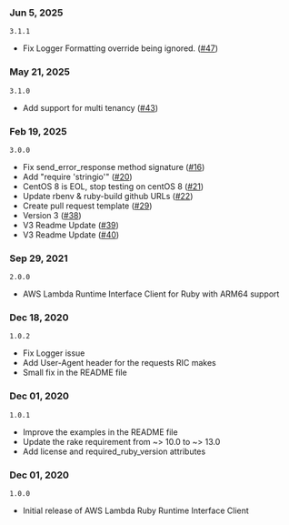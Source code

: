 ### Jun 5, 2025
`3.1.1`
- Fix Logger Formatting override being ignored. ([#47](https://github.com/aws/aws-lambda-ruby-runtime-interface-client/pull/47))

### May 21, 2025
`3.1.0`
- Add support for multi tenancy ([#43](https://github.com/aws/aws-lambda-ruby-runtime-interface-client/pull/43))

### Feb 19, 2025
`3.0.0`
- Fix send_error_response method signature ([#16](https://github.com/aws/aws-lambda-ruby-runtime-interface-client/pull/16))
- Add "require 'stringio'" ([#20](https://github.com/aws/aws-lambda-ruby-runtime-interface-client/pull/20))
- CentOS 8 is EOL, stop testing on centOS 8 ([#21](https://github.com/aws/aws-lambda-ruby-runtime-interface-client/pull/21))
- Update rbenv & ruby-build github URLs ([#22](https://github.com/aws/aws-lambda-ruby-runtime-interface-client/pull/22))
- Create pull request template ([#29](https://github.com/aws/aws-lambda-ruby-runtime-interface-client/pull/29))
- Version 3 ([#38](https://github.com/aws/aws-lambda-ruby-runtime-interface-client/pull/38))
- V3 Readme Update ([#39](https://github.com/aws/aws-lambda-ruby-runtime-interface-client/pull/39))
- V3 Readme Update ([#40](https://github.com/aws/aws-lambda-ruby-runtime-interface-client/pull/40))

### Sep 29, 2021
`2.0.0`
- AWS Lambda Runtime Interface Client for Ruby with ARM64 support

### Dec 18, 2020
`1.0.2`
- Fix Logger issue
- Add User-Agent header for the requests RIC makes
- Small fix in the README file

### Dec 01, 2020
`1.0.1`
- Improve the examples in the README file
- Update the rake requirement from ~> 10.0 to ~> 13.0
- Add license and required_ruby_version attributes

### Dec 01, 2020
`1.0.0`
- Initial release of AWS Lambda Ruby Runtime Interface Client

